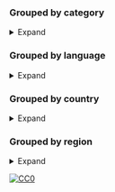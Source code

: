 
### Grouped by category

<details>
<summary>Expand</summary>
<br>

Playlist in which each channel has its _category_ as a group title:

```
https://iptv-org.github.io/iptv/index.category.m3u
```

Same thing, but split up into separate files:

<!-- prettier-ignore -->
<table>
  <thead>
    <tr><th align="left">Category</th><th align="left">Channels</th><th align="left">Playlist</th></tr>
  </thead>
  <tbody>
    <tr><td>Auto</td><td align="right">13</td><td nowrap><code>https://info-devf5r.github.io/iptv/categories/auto.m3u</code></td></tr>
    <tr><td>Animation</td><td align="right">31</td><td nowrap><code>https://info-devf5r.github.io/iptv/categories/animation.m3u</code></td></tr>
    <tr><td>Business</td><td align="right">43</td><td nowrap><code>https://info-devf5r.github.io/iptv/categories/business.m3u</code></td></tr>
    <tr><td>Classic</td><td align="right">45</td><td nowrap><code>https://info-devf5r.github.io/iptv/categories/classic.m3u</code></td></tr>
    <tr><td>Comedy</td><td align="right">41</td><td nowrap><code>https://info-devf5r.github.io/iptv/categories/comedy.m3u</code></td></tr>
    <tr><td>Cooking</td><td align="right">19</td><td nowrap><code>https://info-devf5r.github.io/iptv/categories/cooking.m3u</code></td></tr>
    <tr><td>Culture</td><td align="right">21</td><td nowrap><code>https://info-devf5r.github.io/iptv/categories/culture.m3u</code></td></tr>
    <tr><td>Documentary</td><td align="right">41</td><td nowrap><code>https://info-devf5r.github.io/iptv/categories/documentary.m3u</code></td></tr>
    <tr><td>Education</td><td align="right">94</td><td nowrap><code>https://info-devf5r.github.io/iptv/categories/education.m3u</code></td></tr>
  </tbody>
</table>

</details>

### Grouped by language

<details>
<summary>Expand</summary>
<br>

Playlist in which each channel has its _language_ as a group title:

```
https://iptv-org.github.io/iptv/index.language.m3u
```

Same thing, but split up into separate files:

<!-- prettier-ignore -->
<table>
  <thead>
    <tr><th align="left">Language</th><th align="left">Channels</th><th align="left">Playlist</th></tr>
  </thead>
  <tbody>
    <tr><td align="left">Albanian</td><td align="right">21</td><td align="left" nowrap><code>https://info-devf5r.github.io/iptv/categories/sqi.m3u</code></td></tr>
    <tr><td align="left">Amharic</td><td align="right">1</td><td align="left" nowrap><code>https://info-devf5r.github.io/iptv/categories/amh.m3u</code></td></tr>
    <tr><td align="left">Arabic</td><td align="right">327</td><td align="left" nowrap><code>https://info-devf5r.github.io/iptv/categories/ara.m3u</code></td></tr>
    <tr><td align="left">Armenian</td><td align="right">26</td><td align="left" nowrap><code>https://info-devf5r.github.io/iptv/categories/hye.m3u</code></td></tr>
    <tr><td align="left">Assamese</td><td align="right">2</td><td align="left" nowrap><code>https://info-devf5r.github.io/iptv/categories/asm.m3u</code></td></tr>
    <tr><td align="left">Assyrian Neo-Aramaic</td><td align="right">1</td><td align="left" nowrap><code>https://info-devf5r.github.io/iptv/categories/aii.m3u</code></td></tr>
    <tr><td align="left">Azerbaijani</td><td align="right">12</td><td align="left" nowrap><code>https://info-devf5r.github.io/iptv/categories/aze.m3u</code></td></tr>
    <tr><td align="left">Bashkir</td><td align="right">1</td><td align="left" nowrap><code>https://info-devf5r.github.io/iptv/categories/bak.m3u</code></td></tr>
    <tr><td align="left">Basque</td><td align="right">1</td><td align="left" nowrap><code>https://info-devf5r.github.io/iptv/categories/eus.m3u</code></td></tr>
   </tbody>
</table>

</details>

### Grouped by country

<details>
<summary>Expand</summary>
<br>

Playlist in which each channel has its _country_ as a group title:

```
https://iptv-org.github.io/iptv/index.country.m3u
```

Same thing, but split up into separate files:

<!-- prettier-ignore -->
<table>
  <thead>
    <tr><th align="left">Country</th><th align="left">Channels</th><th align="left">Playlist</th></tr>
  </thead>
  <tbody>
    <tr><td>🇦🇫 Afghanistan</td><td align="right">65</td><td nowrap><code>https://info-devf5r.github.io/iptv/categories/af.m3u</code></td></tr>
    <tr><td>🇦🇱 Albania</td><td align="right">88</td><td nowrap><code>https://info-devf5r.github.io/iptv/categories/al.m3u</code></td></tr>
    <tr><td>🇩🇿 Algeria</td><td align="right">94</td><td nowrap><code>https://info-devf5r.github.io/iptv/categories/dz.m3u</code></td></tr>
    <tr><td>🇦🇸 American Samoa</td><td align="right">52</td><td nowrap><code>https://info-devf5r.github.io/iptv/categories/as.m3u</code></td></tr>
    <tr><td>🇦🇩 Andorra</td><td align="right">70</td><td nowrap><code>https://info-devf5r.github.io/iptv/categories/ad.m3u</code></td></tr>
    <tr><td>🇦🇴 Angola</td><td align="right">53</td><td nowrap><code>https://info-devf5r.github.io/iptv/categories/ao.m3u</code></td></tr>
    <tr><td>🇦🇮 Anguilla</td><td align="right">51</td><td nowrap><code>https://info-devf5r.github.io/iptv/categories/ai.m3u</code></td></tr>
    <tr><td>🇦🇶 Antarctica</td><td align="right">47</td><td nowrap><code>https://info-devf5r.github.io/iptv/categories/aq.m3u</code></td></tr>
    <tr><td>🇦🇬 Antigua and Barbuda</td><td align="right">52</td><td nowrap><code>https://info-devf5r.github.io/iptv/categories/ag.m3u</code></td></tr>
   </tbody>
</table>

</details>

### Grouped by region

<details>
<summary>Expand</summary>
<br>

Playlist in which each channel has its _region_ as a group title:

```
https://iptv-org.github.io/iptv/index.region.m3u
```

Same thing, but split up into separate files:

<!-- prettier-ignore -->
<table>
  <thead>
    <tr><th align="left">Region</th><th align="left">Channels</th><th align="left">Playlist</th></tr>
  </thead>
  <tbody>
    <tr><td align="left">Africa</td><td align="right">133</td><td align="left" nowrap><code>https://info-devf5r.github.io/iptv/categories/afr.m3u</code></td></tr>
    <tr><td align="left">Americas</td><td align="right">2910</td><td align="left" nowrap><code>https://info-devf5r.github.io/iptv/categories/amer.m3u</code></td></tr>
    <tr><td align="left">Asia-Pacific</td><td align="right">1562</td><td align="left" nowrap><code>https://info-devf5r.github.io/iptv/categories/apac.m3u</code></td></tr>
    <tr><td align="left">Arab world</td><td align="right">309</td><td align="left" nowrap><code>https://info-devf5r.github.io/iptv/categories/arab.m3u</code></td></tr>
    <tr><td align="left">Association of Southeast Asian Nations</td><td align="right">297</td><td align="left" nowrap><code>https://info-devf5r.github.io/iptv/categories/asean.m3u</code></td></tr>
    <tr><td align="left">Asia</td><td align="right">2274</td><td align="left" nowrap><code>https://info-devf5r.github.io/iptv/categories/asia.m3u</code></td></tr>
    <tr><td align="left">Benelux</td><td align="right">154</td><td align="left" nowrap><code>https://info-devf5r.github.io/iptv/categories/benelux.m3u</code></td></tr>
    <tr><td align="left">Caribbean</td><td align="right">106</td><td align="left" nowrap><code>https://info-devf5r.github.io/iptv/categories/carib.m3u</code></td></tr>
    <tr><td align="left">Central Asia</td><td align="right">29</td><td align="left" nowrap><code>https://info-devf5r.github.io/iptv/categories/cas.m3u</code></td></tr>
  </tbody>
</table>

</details>

[![CC0](http://mirrors.creativecommons.org/presskit/buttons/88x31/svg/cc-zero.svg)](LICENSE)

